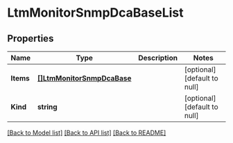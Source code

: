 # LtmMonitorSnmpDcaBaseList

## Properties
Name | Type | Description | Notes
------------ | ------------- | ------------- | -------------
**Items** | [**[]LtmMonitorSnmpDcaBase**](ltm_monitor_snmpDcaBase.md) |  | [optional] [default to null]
**Kind** | **string** |  | [optional] [default to null]

[[Back to Model list]](../README.md#documentation-for-models) [[Back to API list]](../README.md#documentation-for-api-endpoints) [[Back to README]](../README.md)



